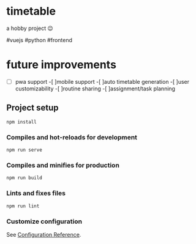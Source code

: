 # timetable
a hobby project 😉

#vuejs #python  #frontend

# future improvements

-[ ] pwa support
-[ ]mobile support
-[ ]auto timetable generation
-[ ]user customizability
-[ ]routine sharing
-[ ]assignment/task planning
 



## Project setup
```
npm install
```

### Compiles and hot-reloads for development
```
npm run serve
```

### Compiles and minifies for production
```
npm run build
```

### Lints and fixes files
```
npm run lint
```

### Customize configuration
See [Configuration Reference](https://cli.vuejs.org/config/).
